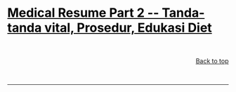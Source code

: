 <h1><a href="https://simplifier.net/guide/SATUSEHAT-FHIR-R4-Implementation-Guide/Home/UseCase/MedicalResume/MedicalResume2.page.md?version=current"  style="color:black">Medical Resume Part 2 -- Tanda-tanda vital, Prosedur, Edukasi Diet</a></h1>



<br>
<p style="text-align:right"><a href="#">Back to top</a></p>
<br>
<hr>